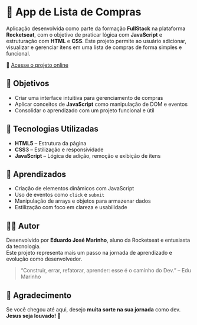 # 🛒 App de Lista de Compras

Aplicação desenvolvida como parte da formação **FullStack** na plataforma **Rocketseat**, com o objetivo de praticar lógica com **JavaScript** e estruturação com **HTML** e **CSS**. Este projeto permite ao usuário adicionar, visualizar e gerenciar itens em uma lista de compras de forma simples e funcional.

🔗 [Acesse o projeto online](https://edujmarinho.github.io/App-de-lista-de-compras/)

## 🎯 Objetivos

- Criar uma interface intuitiva para gerenciamento de compras  
- Aplicar conceitos de **JavaScript** como manipulação de DOM e eventos  
- Consolidar o aprendizado com um projeto funcional e útil  

## 🚀 Tecnologias Utilizadas

- **HTML5** – Estrutura da página  
- **CSS3** – Estilização e responsividade  
- **JavaScript** – Lógica de adição, remoção e exibição de itens  

## 🧠 Aprendizados

- Criação de elementos dinâmicos com JavaScript  
- Uso de eventos como `click` e `submit`  
- Manipulação de arrays e objetos para armazenar dados  
- Estilização com foco em clareza e usabilidade  

## 🙋‍♂️ Autor

Desenvolvido por **Eduardo José Marinho**, aluno da Rocketseat e entusiasta da tecnologia.  
Este projeto representa mais um passo na jornada de aprendizado e evolução como desenvolvedor.

> “Construir, errar, refatorar, aprender: esse é o caminho do Dev.” – Edu Marinho

## 🙌 Agradecimento

Se você chegou até aqui, desejo **muita sorte na sua jornada** como dev.  
**Jesus seja louvado! 🙏**
